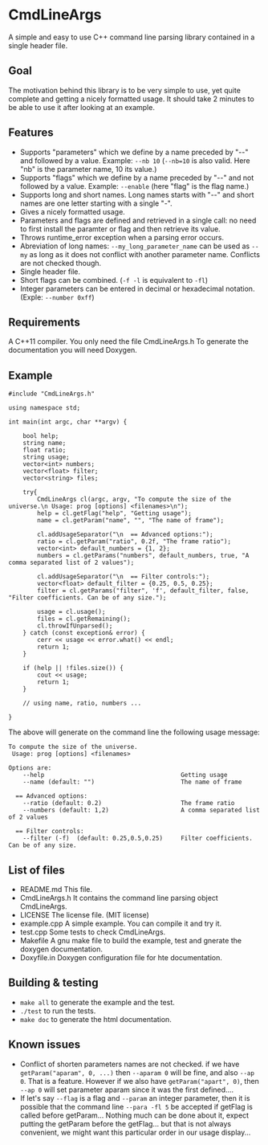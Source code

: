 CmdLineArgs
===========


A simple and easy to use C++ command line parsing library contained in a single header file.


Goal
----
The motivation behind this library is to be very simple to use, yet quite complete and getting a nicely formatted usage.
It should take 2 minutes to be able to use it after looking at an example.


Features
--------
- Supports "parameters" which we define by a name preceded by "--" and followed by a value. Example: `--nb 10` (`--nb=10` is also valid. Here "nb" is the parameter name, 10 its value.)
- Supports "flags" which we define by a name preceded by "--" and not followed by a value. Example: `--enable` (here "flag" is the flag name.)
- Supports long and short names. Long names starts with "--" and short names are one letter starting with a single "-".
- Gives a nicely formatted usage.
- Parameters and flags are defined and retrieved in a single call: no need to first install the paramter or flag and then retrieve its value.
- Throws runtime_error exception when a parsing error occurs.
- Abreviation of long names: `--my_long_parameter_name` can be used as `--my` as long as it does not conflict with another parameter name. Conflicts are not checked though.
- Single header file.
- Short flags can be combined. (`-f -l` is equivalent to `-fl`)
- Integer parameters can be entered in decimal or hexadecimal notation. (Exple: `--number 0xff`)


Requirements
------------
A C++11 compiler.
You only need the file CmdLineArgs.h
To generate the documentation you will need Doxygen.


Example
--------

    #include "CmdLineArgs.h"
    
    using namespace std;
    
    int main(int argc, char **argv) {
        
        bool help;
        string name;
        float ratio;
        string usage;
        vector<int> numbers;
        vector<float> filter;
        vector<string> files;
        
        try{
            CmdLineArgs cl(argc, argv, "To compute the size of the universe.\n Usage: prog [options] <filenames>\n");
            help = cl.getFlag("help", "Getting usage");
            name = cl.getParam("name", "", "The name of frame");
            
            cl.addUsageSeparator("\n  == Advanced options:");
            ratio = cl.getParam("ratio", 0.2f, "The frame ratio");
            vector<int> default_numbers = {1, 2};
            numbers = cl.getParams("numbers", default_numbers, true, "A comma separated list of 2 values");
            
            cl.addUsageSeparator("\n  == Filter controls:");
            vector<float> default_filter = {0.25, 0.5, 0.25};
            filter = cl.getParams("filter", 'f', default_filter, false, "Filter coefficients. Can be of any size.");
            
            usage = cl.usage();
            files = cl.getRemaining();
            cl.throwIfUnparsed();
        } catch (const exception& error) {
            cerr << usage << error.what() << endl;
            return 1;
        }
        
        if (help || !files.size()) {
            cout << usage;
            return 1;
        }   
        
        // using name, ratio, numbers ...
            
    }



The above will generate on the command line the following usage message:

    To compute the size of the universe.
     Usage: prog [options] <filenames>

    Options are:
        --help                                      Getting usage
        --name (default: "")                        The name of frame

      == Advanced options:
        --ratio (default: 0.2)                      The frame ratio
        --numbers (default: 1,2)                    A comma separated list of 2 values

      == Filter controls:
        --filter (-f)  (default: 0.25,0.5,0.25)     Filter coefficients. Can be of any size.

List of files
-------------
- README.md This file.
- CmdLineArgs.h It contains the command line parsing object CmdLineArgs.
- LICENSE The license file. (MIT license)
- example.cpp A simple example. You can compile it and try it.
- test.cpp Some tests to check CmdLineArgs.
- Makefile A gnu make file to build the example, test and gnerate the doxygen documentation.
- Doxyfile.in Doxygen configuration file for hte documentation.


Building & testing
------------------
- `make all` to generate the example and the test.
- `./test` to run the tests.
- `make doc` to generate the html documentation.


Known issues
------------
- Conflict of shorten parameters names are not checked.
  if we have `getParam("aparam", 0, ...)`
  then `--aparam 0` will be fine, and also `--ap 0`. That is a feature. However if we also have `getParam("apart", 0)`, then `--ap 0` will set parameter aparam since it was the first defined....
- If let's say `--flag` is a flag and `--param` an integer parameter, then it is possible that the command line `--para -fl 5` be accepted if getFlag is called before getParam...
  Nothing much can be done about it, expect putting the getParam before the getFlag... but that is not always convenient, we might want this particular order in our usage display...

